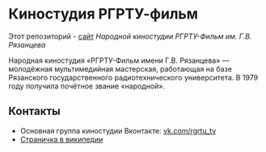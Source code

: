 Киностудия РГРТУ-фильм
====================

Этот репозиторий - [сайт](http://rgrtu.tv) *Народной киностудии РГРТУ-Фильм им. Г.В. Рязанцева*  

Народная киностудия «РГРТУ-Фильм имени Г.В. Рязанцева» — молодёжная мультимедийная мастерская, работающая на базе Рязанского государственного радиотехнического университета. В 1979 году получила почётное звание «народной».

## Контакты
* Основная группа киностудии Вконтакте: [vk.com/rgrtu_tv](https://vk.com/rgrtu_tv)
* [Страничка в википедии](http://ru.wikipedia.org/wiki/%D0%A0%D0%93%D0%A0%D0%A2%D0%A3-%D1%84%D0%B8%D0%BB%D1%8C%D0%BC)
